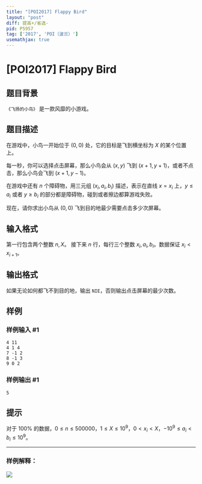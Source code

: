 ```yaml
---
title: "[POI2017] Flappy Bird"
layout: "post"
diff: 提高+/省选-
pid: P5957
tag: ['2017', 'POI（波兰）']
usemathjax: true
---
```


# [POI2017] Flappy Bird
## 题目背景

`《飞扬的小鸟》` 是一款风靡的小游戏。
## 题目描述

在游戏中，小鸟一开始位于 $(0,0)$ 处，它的目标是飞到横坐标为 $X$ 的某个位置上。

每一秒，你可以选择点击屏幕，那么小鸟会从 $(x,y)$ 飞到 $(x+1,y+1)$，或者不点击，那么小鸟会飞到 $(x+1,y-1)$。

在游戏中还有 $n$ 个障碍物，用三元组 $(x_i,a_i,b_i)$ 描述，表示在直线 $x=x_i$ 上，$y\le a_i$ 或者 $y\ge b_i$ 的部分都是障碍物，碰到或者擦边都算游戏失败。

现在，请你求出小鸟从 $(0,0)$ 飞到目的地最少需要点击多少次屏幕。
## 输入格式

第一行包含两个整数 $n,X$。
接下来 $n$ 行，每行三个整数 $x_i,a_i,b_i$。数据保证 $x_i<x_{i+1}$。
## 输出格式

如果无论如何都飞不到目的地，输出 `NIE`，否则输出点击屏幕的最少次数。
## 样例

### 样例输入 #1
```
4 11
4 1 4
7 -1 2
8 -1 3
9 0 2
```
### 样例输出 #1
```
5
```
## 提示

对于 $100\%$ 的数据，$0\le n\le 500000$，$1\le X\le10^9$，$0<x_i<X$，$-10^9\le a_i<b_i\le 10^9$。

-------

### 样例解释：
![](https://cdn.luogu.com.cn/upload/image_hosting/9lse80af.png)

